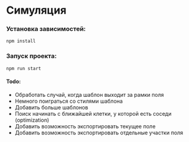 # Симуляция

### Установка зависимостей:
```
npm install
```

### Запуск проекта:
```
npm run start
```

#### Todo:
- Обработать случай, когда шаблон выходит за рамки поля
- Немного поиграться со стилями шаблона
- Добавить больше шаблонов
- Поиск начинать с ближайшей клетки, у которой есть соседи (optimization)
- Добавить возможность экспортировать текущее поле
- Добавить возможность экспортировать отдельные участки поля

